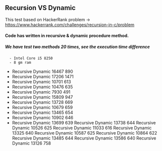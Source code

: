 ## Recursion VS Dynamic
This test based on HackerRank problem -> https://www.hackerrank.com/challenges/recursion-in-c/problem
#### Code has written in recursive & dynamic procedure method.
##### We have test two methods 20 times, see the execution time difference
      - Intel Core i5 8250
      - 8 gm ram
      
- Recursive          Dynamic
 16467               890
- Recursive          Dynamic
 17206               1471
- Recursive          Dynamic
 10701               613
- Recursive          Dynamic
 10476               635
- Recursive          Dynamic
 7930               491
- Recursive          Dynamic
 15809               947
- Recursive          Dynamic
 13728               669
- Recursive          Dynamic
 10679               659
- Recursive          Dynamic
 13465               654
- Recursive          Dynamic
 10902               646
- Recursive          Dynamic
 13699               639
Recursive          Dynamic
 13738               644
Recursive          Dynamic
 10526               625
Recursive          Dynamic
 11033               616
Recursive          Dynamic
 13325               640
Recursive          Dynamic
 10587               625
Recursive          Dynamic
 10864               622
Recursive          Dynamic
 13485               644
Recursive          Dynamic
 13586               640
Recursive          Dynamic
 13126               758

